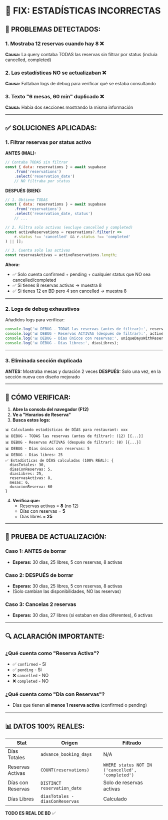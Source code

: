 # 🔧 FIX: ESTADÍSTICAS INCORRECTAS

## 🐛 **PROBLEMAS DETECTADOS:**

### 1. **Mostraba 12 reservas cuando hay 8** ❌
**Causa:** La query contaba TODAS las reservas sin filtrar por status (incluía cancelled, completed)

### 2. **Las estadísticas NO se actualizaban** ❌
**Causa:** Faltaban logs de debug para verificar qué se estaba consultando

### 3. **Texto "6 mesas, 60 min" duplicado** ❌
**Causa:** Había dos secciones mostrando la misma información

---

## ✅ **SOLUCIONES APLICADAS:**

### 1. **Filtrar reservas por status activo**

**ANTES (MAL):**
```javascript
// Contaba TODAS sin filtrar
const { data: reservations } = await supabase
    .from('reservations')
    .select('reservation_date')
    // NO filtraba por status
```

**DESPUÉS (BIEN):**
```javascript
// 1. Obtiene TODAS
const { data: reservations } = await supabase
    .from('reservations')
    .select('reservation_date, status')
    // ...

// 2. Filtra solo activas (excluye cancelled y completed)
const activeReservations = reservations?.filter(r => 
    r.status !== 'cancelled' && r.status !== 'completed'
) || [];

// 3. Cuenta solo las activas
const reservasActivas = activeReservations.length;
```

**Ahora:**
- ✅ Solo cuenta confirmed + pending + cualquier status que NO sea cancelled/completed
- ✅ Si tienes 8 reservas activas → muestra 8
- ✅ Si tienes 12 en BD pero 4 son cancelled → muestra 8

---

### 2. **Logs de debug exhaustivos**

Añadidos logs para verificar:
```javascript
console.log('📊 DEBUG - TODAS las reservas (antes de filtrar):', reservations);
console.log('📊 DEBUG - Reservas ACTIVAS (después de filtrar):', activeReservations);
console.log('📊 DEBUG - Días únicos con reservas:', uniqueDaysWithReservations);
console.log('📊 DEBUG - Días libres:', diasLibres);
```

---

### 3. **Eliminada sección duplicada**

**ANTES:** Mostraba mesas y duración 2 veces
**DESPUÉS:** Solo una vez, en la sección nueva con diseño mejorado

---

## 🧪 **CÓMO VERIFICAR:**

1. **Abre la consola del navegador (F12)**
2. **Ve a "Horarios de Reserva"**
3. **Busca estos logs:**

```
📊 Calculando estadísticas de DÍAS para restaurant: xxx
📊 DEBUG - TODAS las reservas (antes de filtrar): (12) [{...}]
📊 DEBUG - Reservas ACTIVAS (después de filtrar): (8) [{...}]
📊 DEBUG - Días únicos con reservas: 5
📊 DEBUG - Días libres: 25
✅ Estadísticas de DÍAS calculadas (100% REAL): {
  diasTotales: 30,
  diasConReservas: 5,
  diasLibres: 25,
  reservasActivas: 8,
  mesas: 6,
  duracionReserva: 60
}
```

4. **Verifica que:**
   - Reservas activas = **8** (no 12)
   - Días con reservas = **5**
   - Días libres = **25**

---

## 🎯 **PRUEBA DE ACTUALIZACIÓN:**

### **Caso 1: ANTES de borrar**
- **Esperas:** 30 días, 25 libres, 5 con reservas, 8 activas

### **Caso 2: DESPUÉS de borrar**
- **Esperas:** 30 días, 25 libres, 5 con reservas, 8 activas
- (Solo cambian las disponibilidades, NO las reservas)

### **Caso 3: Cancelas 2 reservas**
- **Esperas:** 30 días, 27 libres (si estaban en días diferentes), 6 activas

---

## 🔍 **ACLARACIÓN IMPORTANTE:**

### **¿Qué cuenta como "Reserva Activa"?**
- ✅ `confirmed` - Sí
- ✅ `pending` - Sí
- ❌ `cancelled` - NO
- ❌ `completed` - NO

### **¿Qué cuenta como "Día con Reservas"?**
- Días que tienen **al menos 1 reserva activa** (confirmed o pending)

---

## 📊 **DATOS 100% REALES:**

| Stat | Origen | Filtrado |
|------|--------|----------|
| Días Totales | `advance_booking_days` | N/A |
| Reservas Activas | `COUNT(reservations)` | `WHERE status NOT IN ('cancelled', 'completed')` |
| Días con Reservas | `DISTINCT reservation_date` | Solo de reservas activas |
| Días Libres | `diasTotales - diasConReservas` | Calculado |

**TODO ES REAL DE BD** ✅

